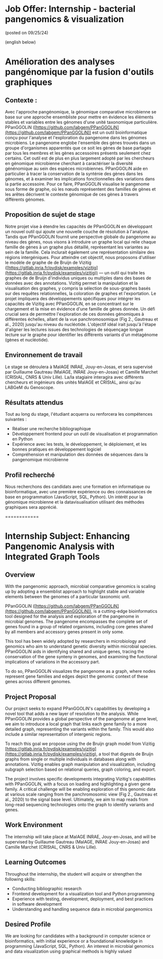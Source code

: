 # Job Offer: Internship - bacterial pangenomics & visualization
(posted on 09/25/24)

(english below)

# Amélioration des analyses pangénomique par la fusion d'outils graphiques

## Contexte : 

Avec l'approche pangénomique, la génomique comparative microbienne se base sur une approche ensembliste pour mettre en évidence les éléments stables et variables entre les génomes d'une unité taxonomique particulière. PPanGGOLiN ([https://github.com/labgem/PPanGGOLiN](https://github.com/labgem/PPanGGOLiN)) est un outil bioinformatique conçu pour l'analyse et l'exploration du pangenome dans les génomes microbiens. Le pangenome englobe l'ensemble des gènes trouvés dans un groupe d'organismes apparentés que ce soit les gènes de base partagés par tous les membres et les gènes accessoires présents seulement chez certains. Cet outil est de plus en plus largement adopté par les chercheurs en génomique microbienne cherchant à caractériser la diversité génénomique au sein des espèces microbiennes. PPanGGOLiN aide en particulier à tracer la conservation de la synténie des gènes dans les génomes, et à examiner les implications fonctionnelles des variations dans la partie accessoire. Pour ce faire, PPanGGOLiN visualise le pangenome sous forme de graphe, où les nœuds représentent des familles de gènes et les arêtes décrivent le contexte génomique de ces gènes à travers différents génomes.

## Proposition de sujet de stage

Notre projet vise à étendre les capacités de PPanGGOLiN en développant un nouvel outil qui ajoute une nouvelle couche de résolution à l'analyse. Tandis que PPanGGOLiN fournit une perspective globale du pangenome au niveau des gènes, nous visons à introduire un graphe local qui relie chaque famille de gènes à un graphe plus détaillé, représentant les variantes au sein de la famille. Cela inclurait également une représentation similaire des régions intergéniques. Pour atteindre cet objectif, nous proposons d'utiliser le modèle de graphe de de Bruijn de Vizitig ([https://gitlab.inria.fr/pydisk/examples/vizitig](https://gitlab.inria.fr/pydisk/examples/vizitig)) — un outil qui traite les graphes de de Bruijn d'individus uniques ou multiples dans des bases de données avec des annotations. Vizitig permet la manipulation et la visualisation des graphes, y compris la sélection de sous-graphes basés sur des requêtes relationnelles, la coloration de graphes et l'exportation. Le projet impliquera des développements spécifiques pour intégrer les capacités de Vizitig avec PPanGGOLiN, en se concentrant sur le chargement et la mise en évidence d'une famille de gènes donnée. Un défi crucial sera de permettre l'exploration de ces données génomiques à différentes échelles, allant de la vue panchromosomique (Fig 2., Gautreau et al., 2020) jusqu'au niveau du nucléotide. L'objectif idéal irait jusqu'à l'étape d'aligner les lectures issues des technologies de séquençage longue lecture sur le graphe pour identifier les différents variants d'un métagénome (gènes et nucléotide).

## Environnement de travail

Le stage se déroulera à MaIAGE INRAE, Jouy-en-Josas, et sera supervisé par Guillaume Gautreau (MaIAGE, INRAE Jouy-en-Josas) et Camille Marchet (CRIStAL, CNRS & Univ Lille). La/la stagiaire interagira avec différents chercheurs et ingénieurs des unités MaIAGE et CRIStAL, ainsi qu'au LABGeM du Genoscope.

## Résultats attendus

Tout au long du stage, l'étudiant acquerra ou renforcera les compétences suivantes :

- Réaliser une recherche bibliographique
 - Développement frontend pour un outil de visualisation et programmation en Python
 - Expérience avec les tests, le développement, le déploiement, et les bonnes pratiques en développement logiciel
 - Compréhension et manipulation des données de séquences dans la pangenomique microbienne

## Profil recherché

Nous recherchons des candidats avec une formation en informatique ou bioinformatique, avec une première expérience ou des connaissances de base en programmation (JavaScript, SQL, Python). Un intérêt pour la génomique microbienne et la datavisualisation utilisant des méthodes graphiques sera apprécié.

============

# Internship Subject: Enhancing Pangenomic Analysis with Integrated Graph Tools

## Overview

With the pangenomic approach, microbial comparative genomics is scaling up by adopting a ensemblist approach to highlight stable and variable elements between the genomes of a particular taxonomic unit.

PPanGGOLiN ([https://github.com/labgem/PPanGGOLiN](https://github.com/labgem/PPanGGOLiN)), is a cutting-edge bioinformatics tool designed for the analysis and exploration of the pangenome in microbial genomes. The pangenome encompasses the complete set of genes found in a group of related organisms, including core genes shared by all members and accessory genes present in only some.

This tool has been widely adopted by researchers in microbiology and genomics who aim to understand genetic diversity within microbial species. PPanGGOLiN aids in identifying shared and unique genes, tracing the conservation of the gene synteny in genomes, and examining the functional implications of variations in the accessory part.

To do so, PPanGGOLiN visualizes the pangenome as a graph, where nodes represent gene families and edges depict the genomic context of these genes across different genomes.

## Project Proposal

Our project seeks to expand PPanGGOLiN's capabilities by developing a novel tool that adds a new layer of resolution to the analysis. While PPanGGOLiN provides a global perspective of the pangenome at gene level, we aim to introduce a local graph that links each gene family to a more detailed graph, representing the variants within the family. This would also include a similar representation of intergenic regions.

To reach this goal we propose using the de Bruijn graph model from Vizitig [https://gitlab.inria.fr/pydisk/examples/vizitig](https://gitlab.inria.fr/pydisk/examples/vizitig), a tool that digests de Bruijn graphs from single or multiple individuals in databases along with annotations. Vizitig enables graph manipulation and visualization, including subgraph selection based on relational queries, graph coloring, and export.

The project involves specific developments integrating Vizitig's capabilities with PPanGGOLiN, with a focus on loading and highlighting a given gene family. A critical challenge will be enabling exploration of this genomic data at various scale ranging from the panchromosomic view (Fig 2., Gautreau et al., 2020)  to the signal base level. Ultimately, we aim to map reads from long-read sequencing technologies onto the graph to identify variants and genes.

## Work Environment

The internship will take place at MaIAGE INRAE, Jouy-en-Josas, and will be supervised by Guillaume Gautreau (MaIAGE, INRAE Jouy-en-Josas) and Camille Marchet (CRIStAL, CNRS & Univ Lille).

## Learning Outcomes

Throughout the internship, the student will acquire or strengthen the following skills:

- Conducting bibliographic research
 - Frontend development for a visualization tool and Python programming
 - Experience with testing, development, deployment, and best practices in software development
 - Understanding and handling sequence data in microbial pangenomics

## Desired Profile

We are looking for candidates with a background in computer science or bioinformatics, with initial experience or a foundational knowledge in programming (JavaScript, SQL, Python). An interest in microbial genomics and data visualization using graphical methods is highly valued
